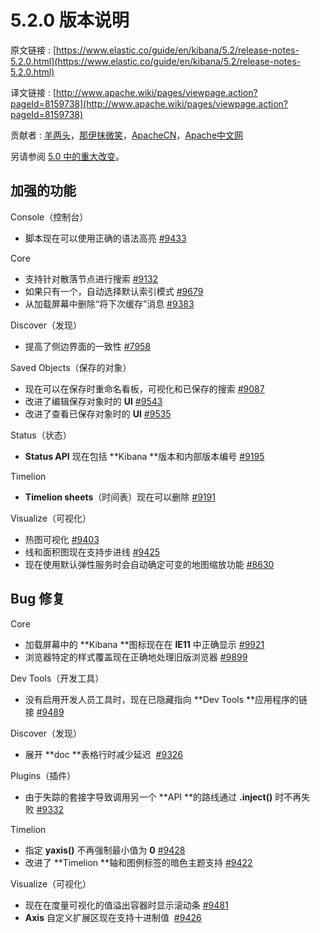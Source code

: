 # 5.2.0 版本说明

原文链接 : [https://www.elastic.co/guide/en/kibana/5.2/release-notes-5.2.0.html](https://www.elastic.co/guide/en/kibana/5.2/release-notes-5.2.0.html)

译文链接 : [http://www.apache.wiki/pages/viewpage.action?pageId=8159738](http://www.apache.wiki/pages/viewpage.action?pageId=8159738)

贡献者 : [羊两头](/display/~yangyang3)，[那伊抹微笑](/display/~wangyangting)，[ApacheCN](/display/~apachecn)，[Apache中文网](/display/~apachechina)

另请参阅 [5.0 中的重大改变](http://www.apache.wiki/pages/viewpage.action?pageId=8159462)。

## 加强的功能

Console（控制台）

*   脚本现在可以使用正确的语法高亮 [#9433](https://github.com/elastic/kibana/pull/9433)

Core

*   支持针对散落节点进行搜索 [#9132](https://github.com/elastic/kibana/pull/9132)
*   如果只有一个，自动选择默认索引模式 [#9679](https://github.com/elastic/kibana/pull/9679)
*   从加载屏幕中删除“将下次缓存”消息 [#9383](https://github.com/elastic/kibana/pull/9383)

Discover（发现）

*   提高了侧边界面的一致性 [#7958](https://github.com/elastic/kibana/pull/7958)

Saved Objects（保存的对象）

*   现在可以在保存时重命名看板，可视化和已保存的搜索 [#9087](https://github.com/elastic/kibana/pull/9087)
*   改进了编辑保存对象时的 **UI** [#9543](https://github.com/elastic/kibana/pull/9543)
*   改进了查看已保存对象时的 **UI** [#9535](https://github.com/elastic/kibana/pull/9535)

Status（状态）

*   **Status API** 现在包括 **Kibana **版本和内部版本编号 [#9195](https://github.com/elastic/kibana/pull/9195)

Timelion

*   **Timelion sheets**（时间表）现在可以删除 [#9191](https://github.com/elastic/kibana/pull/9191)

Visualize（可视化）

*   热图可视化 [#9403](https://github.com/elastic/kibana/pull/9403)
*   线和面积图现在支持步进线 [#9425](https://github.com/elastic/kibana/pull/9425)
*   现在使用默认弹性服务时会自动确定可变的地图缩放功能 [#8630](https://github.com/elastic/kibana/pull/8630)

## Bug 修复

Core

*   加载屏幕中的 **Kibana **图标现在在 **IE11** 中正确显示 [#9921](https://github.com/elastic/kibana/pull/9921)
*   浏览器特定的样式覆盖现在正确地处理旧版浏览器 [#9899](https://github.com/elastic/kibana/pull/9899)

Dev Tools（开发工具）

*   没有启用开发人员工具时，现在已隐藏指向 **Dev Tools **应用程序的链接 [#9489](https://github.com/elastic/kibana/pull/9489)

Discover（发现）

*   展开 **doc **表格行时减少延迟  [#9326](https://github.com/elastic/kibana/pull/9326)

Plugins（插件）

*   由于失踪的套接字导致调用另一个 **API **的路线通过 **.inject()** 时不再失败 [#9332](https://github.com/elastic/kibana/pull/9332)

Timelion

*   指定 **yaxis()** 不再强制最小值为 **0** [#9428](https://github.com/elastic/kibana/pull/9428)
*   改进了 **Timelion **轴和图例标签的暗色主题支持 [#9422](https://github.com/elastic/kibana/pull/9422)

Visualize（可视化）

*   现在在度量可视化的值溢出容器时显示滚动条 [#9481](https://github.com/elastic/kibana/pull/9481)
*   **Axis** 自定义扩展区现在支持十进制值  [#9426](https://github.com/elastic/kibana/pull/9426)